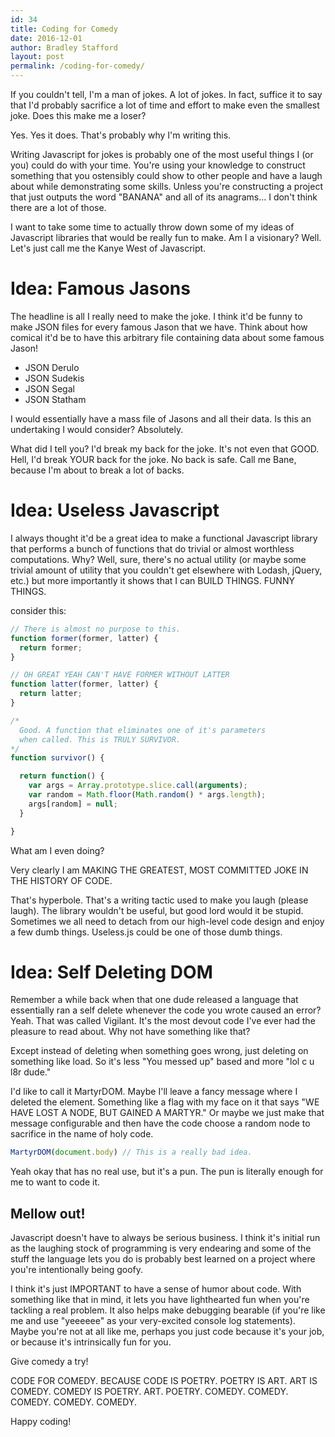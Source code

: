 ```yaml
---
id: 34
title: Coding for Comedy
date: 2016-12-01
author: Bradley Stafford
layout: post
permalink: /coding-for-comedy/
---
```


If you couldn't tell, I'm a man of jokes. A lot of jokes. In fact, suffice it to say that I'd probably sacrifice a lot of time and effort to make even the smallest joke. Does this make me a loser?

Yes. Yes it does. That's probably why I'm writing this.

Writing Javascript for jokes is probably one of the most useful things I (or you) could do with your time. You're using your knowledge to construct something that you ostensibly could show to other people and have a laugh about while demonstrating some skills. Unless you're constructing a project that just outputs the word "BANANA" and all of its anagrams... I don't think there are a lot of those.

I want to take some time to actually throw down some of my ideas of Javascript libraries that would be really fun to make. Am I a visionary? Well. Let's just call me the Kanye West of Javascript.

<!--more-->

# Idea: Famous Jasons

The headline is all I really need to make the joke. I think it'd be funny to make JSON files for every famous Jason that we have. Think about how comical it'd be to have this arbitrary file containing data about some famous Jason!

- JSON Derulo
- JSON Sudekis
- JSON Segal
- JSON Statham

I would essentially have a mass file of Jasons and all their data.
Is this an undertaking I would consider? Absolutely.

What did I tell you? I'd break my back for the joke. It's not even that GOOD. Hell, I'd break YOUR back for the joke. No back is safe. Call me Bane, because I'm about to break a lot of backs. 

# Idea: Useless Javascript

I always thought it'd be a great idea to make a functional Javascript library that performs a bunch of functions that do trivial or almost worthless computations. Why? Well, sure, there's no actual utility (or maybe some trivial amount of utility that you couldn't get elsewhere with Lodash, jQuery, etc.) but more importantly it shows that I can BUILD THINGS. FUNNY THINGS.

consider this:
```js
// There is almost no purpose to this.
function former(former, latter) {
  return former;
}

// OH GREAT YEAH CAN'T HAVE FORMER WITHOUT LATTER
function latter(former, latter) {
  return latter;
}

/*
  Good. A function that eliminates one of it's parameters
  when called. This is TRULY SURVIVOR. 
*/
function survivor() {

  return function() {
    var args = Array.prototype.slice.call(arguments);
    var random = Math.floor(Math.random() * args.length);
    args[random] = null;
  }

}
```

What am I even doing?

Very clearly I am MAKING THE GREATEST, MOST COMMITTED JOKE IN THE HISTORY OF CODE.

That's hyperbole. That's a writing tactic used to make you laugh (please laugh). The library wouldn't be useful, but good lord would it be stupid. Sometimes we all need to detach from our high-level code design and enjoy a few dumb things. Useless.js could be one of those dumb things.

# Idea: Self Deleting DOM
Remember a while back when that one dude released a language that essentially ran a self delete whenever the code you wrote caused an error? Yeah. That was called Vigilant. It's the most devout code I've ever had the pleasure to read about. Why not have something like that?

Except instead of deleting when something goes wrong, just deleting on something like load. So it's less "You messed up" based and more "lol c u l8r dude."

I'd like to call it MartyrDOM. Maybe I'll leave a fancy message where I deleted the element. Something like a flag with my face on it that says "WE HAVE LOST A NODE, BUT GAINED A MARTYR." Or maybe we just make that message configurable and then have the code choose a random node to sacrifice in the name of holy code. 

```js
MartyrDOM(document.body) // This is a really bad idea. 
```

Yeah okay that has no real use, but it's a pun. The pun is literally enough for me to want to code it. 

## Mellow out!

Javascript doesn't have to always be serious business. I think it's initial run as the laughing stock of programming is very endearing and some of the stuff the language lets you do is probably best learned on a project where you're intentionally being goofy. 

I think it's just IMPORTANT to have a sense of humor about code. With something like that in mind, it lets you have lighthearted fun when you're tackling a real problem. It also helps make debugging bearable (if you're like me and use "yeeeeee" as your very-excited console log statements). Maybe you're not at all like me, perhaps you just code because it's your job, or because it's intrinsically fun for you.

Give comedy a try!

CODE FOR COMEDY. 
BECAUSE CODE IS POETRY. 
POETRY IS ART. 
ART IS COMEDY. 
COMEDY IS POETRY. 
ART. 
POETRY. 
COMEDY. 
COMEDY. 
COMEDY. 
COMEDY. 
COMEDY.

Happy coding!
